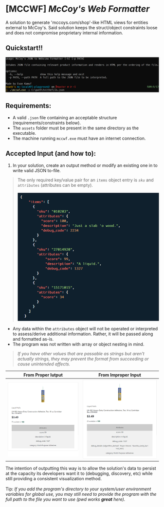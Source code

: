 # [MCCWF] *McCoy's Web Formatter*
A solution to generate 'mccoys.com/shop'-like HTML views for entities external to McCoy's. Said solution keeps the struct/object constraints loose and does not compromise proprietary internal information.

## Quickstart!!
![Easy how-to](readme_assets/quickstart.PNG)

## Requirements:
* A valid `.json` file containing an acceptable structure (requirements/constraints below).
* The `assets` folder must be present in the same directory as the executable.
* The machine running `mccwf.exe` must have an internet connection.

## Accepted Input (and how to):
1. In your solution, create an output method or modify an existing one in to write valid JSON to-file.
>The only required key/value pair for an `items` object entry is *`sku`* and `attributes` (attributes can be empty).\
\
 ![valid json structure image](readme_assets/example_struct.png)
* Any data within the `attributes` object will not be operated or interpreted to assess/derive additional information. Rather, it will be passed along and formatted as-is.
* The program was not written with array or object nesting in mind.
> *If you have other values that are passable as strings but aren't actually strings, they may prevent the format from succeeding or cause unintended affects.*

| From Proper Iutput | From Improper Input |
| ----------- | ----------- |
| ![expected output for a product](readme_assets/formatted_product_card.PNG) | ![improper output for a product](readme_assets/improperly_formatted_product_card.PNG) |
  
The intention of outputting this way is to allow the solution's data to persist at the capacity its developers want it to (debugging, discovery, etc) while still providing a consistent visualization method.\
\
Tip: *If you add the program's directory to your system/user environment variables for global use, you may still need to provide the program with the full path to the file you want to use (pwd works **great** here).*
